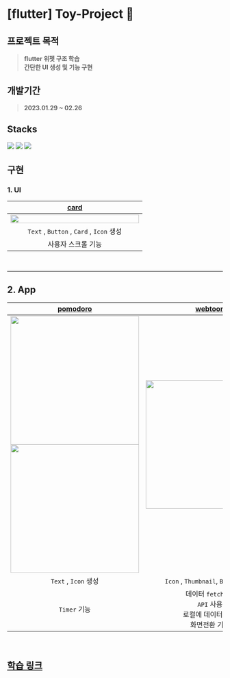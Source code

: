 # [flutter] Toy-Project :hatching_chick:

## 프로젝트 목적
> **flutter 위젯 구조 학습** <br>
> **간단한 UI 생성 및 기능 구현** <br>

## 개발기간
> **2023.01.29 ~ 02.26** <br>

## Stacks 
<img src="https://img.shields.io/badge/Visual Studio Code-007ACC?style=for-the-badge&logo=Visual Studio Code&logoColor=white"> <img src="https://img.shields.io/badge/Dart-0175C2?style=for-the-badge&logo=Dart&logoColor=white"> <img src="https://img.shields.io/badge/Flutter-02569B?style=for-the-badge&logo=Flutter&logoColor=white">

## 구현

### 1. UI<br>
|[card](https://github.com/seonghwii/flutterProject/tree/master/card)|
|:---:|
|<img src="https://user-images.githubusercontent.com/92002390/219933395-9a1dbee8-50d5-44e9-9228-e9a686c32e7b.jpg" width="300" height="50%" >|
|`Text` , `Button` , `Card` , `Icon` 생성|
|사용자 스크롤 기능|
<br>

---
## 2. App
|[pomodoro](https://github.com/seonghwii/flutterProject/tree/master/pomodoro)|[webtoon](https://github.com/seonghwii/flutterProject/tree/master/toonflix)|
|:---:|:---:|
|<img src="https://user-images.githubusercontent.com/92002390/220480171-b0149ee5-7bf8-4109-81cc-b6d61b44c3e3.jpg" width="300"> <img src="https://user-images.githubusercontent.com/92002390/220480087-55b58696-43a7-4ec9-83db-4a4d6d7943e7.jpg" width="300">|<img src="https://user-images.githubusercontent.com/92002390/221585910-4a4ae5b4-b388-4060-93eb-bac6241550bb.gif" width="300">|
|`Text` , `Icon` 생성|`Icon` , `Thumbnail`, `Button` 생성|
|`Timer` 기능 |데이터 `fetching` <br> `API` 사용 <br> 로컬에 데이터 저장 <br> 화면전환 기능|

<br>


## [학습 링크](https://bit.ly/3Q1Rwaa)
